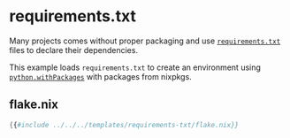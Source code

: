 # requirements.txt

Many projects comes without proper packaging and use [`requirements.txt`](https://pip.pypa.io/en/stable/reference/requirements-file-format/) files to declare their dependencies.

This example loads `requirements.txt` to create an environment using [`python.withPackages`](https://nixos.org/manual/nixpkgs/stable/#user-guide) with packages from nixpkgs.

## flake.nix

```nix
{{#include ../../../templates/requirements-txt/flake.nix}}
```
